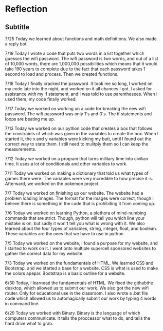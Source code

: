 # Reflection
## Subtitle
7/25
Today we learned about functions and math definitions. We also made a reply bot.

7/19
Today I wrote a code that puts two words in a list together which guesses the wifi password. The wifi password is two words, and out of a list of 10,000 words, there are 1,000,000 possibilities which means that it would take 190 years to complete due to the fact that each password takes 1 second to load and process. Then we created functions.

7/18
Today I finally cracked the password. It took me so long, I worked on my code late into the night, and worked on it all chances I got. I asked for assistance with my if statement, and I was told to use parenthesees. When I used them, my code finally worked.

7/17 
Today we worked on working on a code for breaking the new wifi password. The wifi password was only 1's and 0's. The if statements and loops are beating me up.

7/13
Today we worked on our python code that creates a box that follows the constraints of which was given in the variables to create the box. When I started it, the x and y variables were kicking my butt, until I found out the correct way to state them. I still need to mulitply them so I can keep the measurements.

7/12
Today we worked on a program that turns military time into civilian time. It uses a lot of conditionals and other variables to work.

7/11
Today we worked on making a dictionary that told us what types of games there were. The variables were very incredible to how precise it is. Afterward, we worked on the pokemon project.

7/7 
Today we worked on finishing up our website. The website had a problem loading images. The format for the images were correct, though I believe there is something in the code that is prohibiting it from coming up.

7/6 
Today we worked on learning Python, a plethora of mind-numbing commands that are strict. Though, python will tell you which line your mistake is on, but sadly it won't tell you what is wrong with it. We also learned about the four types of variables, string, integer, float, and boolean. These variables are the ones that we have to use in python.

7/5
Today we worked on the website, I found a purpose for my website, and I started to work on it. I went onto multiple supercell sponsored websites to gather the correct data for my website.


7/3 
Today we worked on the fundamentals of HTML. We learned CSS and Bootstrap, and we started a base for a  website. CSS is what is used to make the colors apepar. Bootstrap is a basic outline for a website.

6/30
Today, I learnead the fundamentals of HTML. We fixed the githubthe desktop, which allowed us to submit our work. We also got the new wifi router. Only for educational use in the classroom. I also wrote a .bat file code which allowed us to automagically submit our work by typing 4 words in command line. 

6/29 
Today we worked with Binary. Binary is the language of which computers communicate. It tells the proccessor what to do, and tells the hard drive what to grab. 
